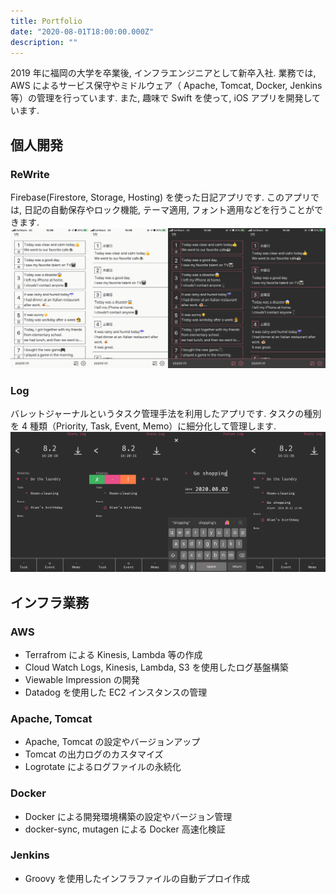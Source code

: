 ```yaml
---
title: Portfolio
date: "2020-08-01T18:00:00.000Z"
description: ""
---
```


2019 年に福岡の大学を卒業後, インフラエンジニアとして新卒入社.
業務では, AWS によるサービス保守やミドルウェア（ Apache, Tomcat, Docker, Jenkins 等）の管理を行っています.
また, 趣味で Swift を使って, iOS アプリを開発しています.

## 個人開発

### ReWrite

Firebase(Firestore, Storage, Hosting) を使った日記アプリです.
このアプリでは, 日記の自動保存やロック機能, テーマ適用, フォント適用などを行うことができます.
![ReWrite](./ReWrite_Preview.png)

### Log

バレットジャーナルというタスク管理手法を利用したアプリです.
タスクの種別を 4 種類（Priority, Task, Event, Memo）に細分化して管理します.
![Log](./Log_Preview.png)

## インフラ業務

### AWS

- Terrafrom による Kinesis, Lambda 等の作成
- Cloud Watch Logs, Kinesis, Lambda, S3 を使用したログ基盤構築
- Viewable Impression の開発
- Datadog を使用した EC2 インスタンスの管理

### Apache, Tomcat

- Apache, Tomcat の設定やバージョンアップ
- Tomcat の出力ログのカスタマイズ
- Logrotate によるログファイルの永続化

### Docker

- Docker による開発環境構築の設定やバージョン管理
- docker-sync, mutagen による Docker 高速化検証

### Jenkins

- Groovy を使用したインフラファイルの自動デプロイ作成
